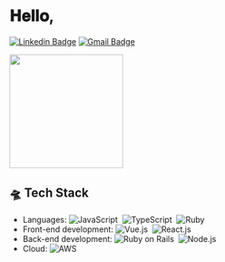 # 𝐇𝐞𝐥𝐥𝐨,

[![Linkedin Badge](https://img.shields.io/badge/-Raimundo%20Junior-000000?style=flat-square&logo=Linkedin&logoColor=white&link=https://www.linkedin.com/in/raimundogjunior/)](https://www.linkedin.com/in/raimundogjunior/) 
[![Gmail Badge](https://img.shields.io/badge/-euraimundojunior@gmail.com-000000?style=flat-square&logo=Gmail&logoColor=white&link=mailto:euraimundojunior@gmail.com)](mailto:euraimundojunior@gmail.com)

<img align='center' src='https://media4.giphy.com/media/8SxGru3XzElqg/giphy.gif' width='200"'>

## 🛸 Tech Stack
- Languages: ![JavaScript](https://img.shields.io/badge/-JavaScript-ffffff?style=flat-square&logo=javascript&logoColor=black)&nbsp; ![TypeScript](https://img.shields.io/badge/-Typescript-ffffff?style=flat&logo=typescript&logoColor=black)&nbsp; ![Ruby](https://img.shields.io/badge/-Ruby-ffffff?style=flat&logo=ruby&logoColor=black)&nbsp; 
- Front-end development: ![Vue.js](https://img.shields.io/badge/-Vue.js-ffffff?style=flat&logo=vue.js&logoColor=black)&nbsp; ![React.js](https://img.shields.io/badge/-React.js-ffffff?style=flat&logo=react&logoColor=black)&nbsp;
- Back-end development: ![Ruby on Rails](https://img.shields.io/badge/-Ruby%20On%20Rails-000000?style=flat&logo=rubyonrails&logoColor=white)&nbsp; ![Node.js](https://img.shields.io/badge/-Node.js-000000?style=flat&logo=node.js&logoColor=white)&nbsp;
- Cloud: ![AWS](https://img.shields.io/badge/-AWS-ffffff?style=flat&logo=amazon-aws&logoColor=black)&nbsp;

